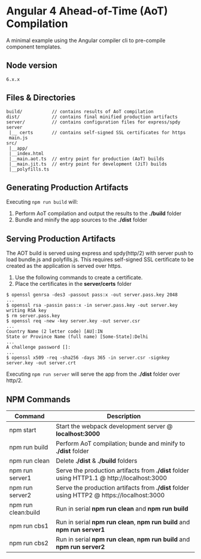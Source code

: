 # Angular 4 Ahead-of-Time (AoT) Compilation

A minimal example using the Angular compiler cli to pre-compile component templates.

Node version
------------

```
6.x.x
```

Files & Directories
-------------------

```
build/           // contains results of AoT compilation
dist/            // contains final minified production artifacts
server/          // contains configuration files for express/spdy server
 |__ certs       // contains self-signed SSL certificates for https
 main.js
src/
 |__app/
 |__index.html
 |__main.aot.ts  // entry point for production (AoT) builds
 |__main.jit.ts  // entry point for development (JiT) builds
 |__polyfills.ts
```


Generating Production Artifacts
-------------------------------

Executing `npm run build` will:

1. Perform AoT compilation and output the results to the **./build** folder
2. Bundle and minify the app sources to the **./dist** folder


Serving Production Artifacts
----------------------------

The AOT build is served using express and spdy(http/2) with server push to load bundle.js and polyfills.js. 
This requires self-signed SSL certificate to be created as the application is served over https.

1. Use the following commands to create a certificate.
2. Place the certificates in the **server/certs** folder

```
$ openssl genrsa -des3 -passout pass:x -out server.pass.key 2048
...
$ openssl rsa -passin pass:x -in server.pass.key -out server.key
writing RSA key
$ rm server.pass.key
$ openssl req -new -key server.key -out server.csr
...
Country Name (2 letter code) [AU]:IN
State or Province Name (full name) [Some-State]:Delhi
...
A challenge password []:
...
$ openssl x509 -req -sha256 -days 365 -in server.csr -signkey server.key -out server.crt
```

Executing `npm run server` will serve the app from the **./dist** folder over http/2.

NPM Commands
------------

|Command|Description|
|---|---|
|npm start|Start the webpack development server @ **localhost:3000**|
|npm run build|Perform AoT compilation; bunde and minify to **./dist** folder|
|npm run clean|Delete **./dist** & **./build** folders|
|npm run server1|Serve the production artifacts from **./dist** folder using HTTP1.1 @ http://localhost:3000 |
|npm run server2|Serve the production artifacts from **./dist** folder using HTTP2 @ https://localhost:3000 |
|npm run clean:build|Run in serial **npm run clean** and **npm run build**|
|npm run cbs1|Run in serial **npm run clean**, **npm run build** and **npm run server1**|
|npm run cbs2|Run in serial **npm run clean**, **npm run build** and **npm run server2**|
